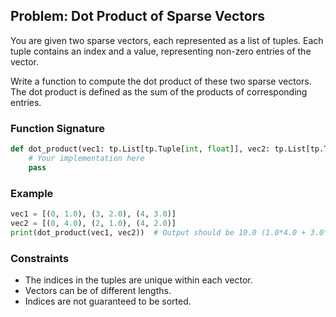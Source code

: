 ## Problem: Dot Product of Sparse Vectors

You are given two sparse vectors, each represented as a list of tuples. Each tuple contains an index and a value, representing non-zero entries of the vector.

Write a function to compute the dot product of these two sparse vectors. The dot product is defined as the sum of the products of corresponding entries.

### Function Signature

```python
def dot_product(vec1: tp.List[tp.Tuple[int, float]], vec2: tp.List[tp.Tuple[int, float]]) -> float:
    # Your implementation here
    pass
```

### Example

```python
vec1 = [(0, 1.0), (3, 2.0), (4, 3.0)]
vec2 = [(0, 4.0), (2, 1.0), (4, 2.0)]
print(dot_product(vec1, vec2))  # Output should be 10.0 (1.0*4.0 + 3.0*2.0)
```

### Constraints

* The indices in the tuples are unique within each vector.
* Vectors can be of different lengths.
* Indices are not guaranteed to be sorted.